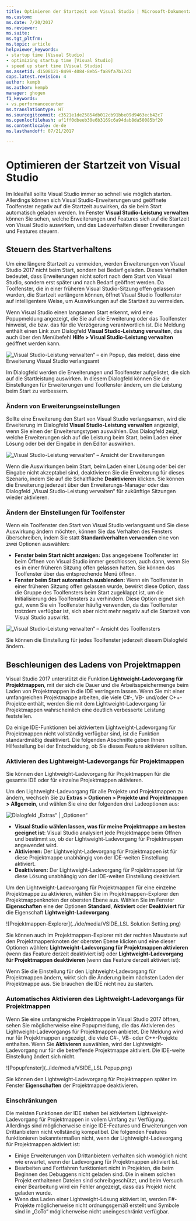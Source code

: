 ```yaml
---
title: Optimieren der Startzeit von Visual Studio | Microsoft-Dokumentation
ms.custom: 
ms.date: 7/20/2017
ms.reviewer: 
ms.suite: 
ms.tgt_pltfrm: 
ms.topic: article
helpviewer_keywords:
- startup time [Visual Studio]
- optimizing startup time [Visual Studio]
- speed up start time [Visual Studio]
ms.assetid: d1508121-8499-4084-8eb5-fa89fa7b17d3
caps.latest.revision: 4
author: kempb
ms.author: kempb
manager: ghogen
f1_keywords:
- vs.performancecenter
ms.translationtype: HT
ms.sourcegitcommit: c3521e1de25854db012cb91bbe09d9463ecb42c7
ms.openlocfilehash: af1ff0dbeeb30e6b3169c6a94dab8da50085bf20
ms.contentlocale: de-de
ms.lasthandoff: 07/21/2017

---
```


# <a name="optimize-visual-studio-startup-time"></a>Optimieren der Startzeit von Visual Studio
Im Idealfall sollte Visual Studio immer so schnell wie möglich starten. Allerdings können sich Visual Studio-Erweiterungen und geöffnete Toolfenster negativ auf die Startzeit auswirken, da sie beim Start automatisch geladen werden. Im Fenster **Visual Studio-Leistung verwalten** können Sie sehen, welche Erweiterungen und Features sich auf die Startzeit von Visual Studio auswirken, und das Ladeverhalten dieser Erweiterungen und Features steuern.

## <a name="control-startup-behavior"></a>Steuern des Startverhaltens

Um eine längere Startzeit zu vermeiden, werden Erweiterungen von Visual Studio 2017 nicht beim Start, sondern bei Bedarf geladen. Dieses Verhalten bedeutet, dass Erweiterungen nicht sofort nach dem Start von Visual Studio, sondern erst später und nach Bedarf geöffnet werden. Da Toolfenster, die in einer früheren Visual Studio-Sitzung offen gelassen wurden, die Startzeit verlängern können, öffnet Visual Studio Toolfenster auf intelligentere Weise, um Auswirkungen auf die Startzeit zu vermeiden.

Wenn Visual Studio einen langsamen Start erkennt, wird eine Popupmeldung angezeigt, die Sie auf die Erweiterung oder das Toolfenster hinweist, die bzw. das für die Verzögerung verantwortlich ist. Die Meldung enthält einen Link zum Dialogfeld **Visual Studio-Leistung verwalten**, das auch über den Menübefehl **Hilfe > Visual Studio-Leistung verwalten** geöffnet werden kann.

![„Visual Studio-Leistung verwalten“ – ein Popup, das meldet, dass eine Erweiterung Visual Studio verlangsamt](../ide/media/vside_perfdialog_popup.png)

Im Dialogfeld werden die Erweiterungen und Toolfenster aufgelistet, die sich auf die Startleistung auswirken. In diesem Dialogfeld können Sie die Einstellungen für Erweiterungen und Toolfenster ändern, um die Leistung beim Start zu verbessern.

### <a name="change-extension-settings"></a>Ändern von Erweiterungseinstellungen

Sollte eine Erweiterung den Start von Visual Studio verlangsamen, wird die Erweiterung im Dialogfeld **Visual Studio-Leistung verwalten** angezeigt, wenn Sie einen der Erweiterungstypen auswählen. Das Dialogfeld zeigt, welche Erweiterungen sich auf die Leistung beim Start, beim Laden einer Lösung oder bei der Eingabe in den Editor auswirken.

![„Visual Studio-Leistung verwalten“ – Ansicht der Erweiterungen](../ide/media/vside_perfdialog_extensions.png)

Wenn die Auswirkungen beim Start, beim Laden einer Lösung oder bei der Eingabe nicht akzeptabel sind, deaktivieren Sie die Erweiterung für dieses Szenario, indem Sie auf die Schaltfläche **Deaktivieren** klicken. Sie können die Erweiterung jederzeit über den Erweiterungs-Manager oder das Dialogfeld „Visual Studio-Leistung verwalten“ für zukünftige Sitzungen wieder aktivieren.

### <a name="change-tool-window-settings"></a>Ändern der Einstellungen für Toolfenster

Wenn ein Toolfenster den Start von Visual Studio verlangsamt und Sie diese Auswirkung ändern möchten, können Sie das Verhalten des Fensters überschreiben, indem Sie statt **Standardverhalten verwenden** eine von zwei Optionen auswählen:

- **Fenster beim Start nicht anzeigen:** Das angegebene Toolfenster ist beim Öffnen von Visual Studio immer geschlossen, auch dann, wenn Sie es in einer früheren Sitzung offen gelassen hatten. Sie können das Toolfenster über das entsprechende Menü öffnen.
- **Fenster beim Start automatisch ausblenden:** Wenn ein Toolfenster in einer früheren Sitzung offen gelassen wurde, bewirkt diese Option, dass die Gruppe des Toolfensters beim Start zugeklappt ist, um die Initialisierung des Toolfensters zu verhindern. Diese Option eignet sich gut, wenn Sie ein Toolfenster häufig verwenden, da das Toolfenster trotzdem verfügbar ist, sich aber nicht mehr negativ auf die Startzeit von Visual Studio auswirkt.

![„Visual Studio-Leistung verwalten“ – Ansicht des Toolfensters](../ide/media/vside_perfdialog_toolwindows.png)

Sie können die Einstellung für jedes Toolfenster jederzeit diesem Dialogfeld ändern.

## <a name="speed-up-solution-load"></a>Beschleunigen des Ladens von Projektmappen

Visual Studio 2017 unterstützt die Funktion **Lightweight-Ladevorgang für Projektmappen**, mit der sich die Dauer und die Arbeitsspeichermenge beim Laden von Projektmappen in die IDE verringern lassen. Wenn Sie mit einer umfangreichen Projektmappe arbeiten, die viele C#-, VB- und/oder C++-Projekte enthält, werden Sie mit dem Lightweight-Ladevorgang für Projektmappen wahrscheinlich eine deutlich verbesserte Leistung feststellen.

Da einige IDE-Funktionen bei aktiviertem Lightweight-Ladevorgang für Projektmappen nicht vollständig verfügbar sind, ist die Funktion standardmäßig deaktiviert. Die folgenden Abschnitte geben Ihnen Hilfestellung bei der Entscheidung, ob Sie dieses Feature aktivieren sollten.

### <a name="enable-lightweight-solution-load"></a>Aktivieren des Lightweight-Ladevorgangs für Projektmappen

Sie können den Lightweight-Ladevorgang für Projektmappen für die gesamte IDE oder für einzelne Projektmappen aktivieren.

Um den Lightweight-Ladevorgang für alle Projekte und Projektmappen zu ändern, wechseln Sie zu **Extras > Optionen > Projekte und Projektmappen > Allgemein**, und wählen Sie eine der folgenden drei Ladeoptionen aus:

![Dialogfeld „Extras“ | „Optionen“](../ide/media/VSIDE_LightweightSolutionLoad.png)

- **Visual Studio wählen lassen, was für meine Projektmappe am besten geeignet ist**: Visual Studio analysiert jede Projektmappe beim Öffnen und bestimmt so, ob der Lightweight-Ladevorgang für Projektmappen angewendet wird. 
- **Aktivieren:** Der Lightweight-Ladevorgang für Projektmappen ist für diese Projektmappe unabhängig von der IDE-weiten Einstellung aktiviert.
- **Deaktivieren:** Der Lightweight-Ladevorgang für Projektmappen ist für diese Lösung unabhängig von der IDE-weiten Einstellung deaktiviert.

Um den Lightweight-Ladevorgang für Projektmappen für eine einzelne Projektmappe zu aktivieren, wählen Sie im Projektmappen-Explorer den Projektmappenknoten der obersten Ebene aus. Wählen Sie im Fenster **Eigenschaften** eine der Optionen **Standard**, **Aktiviert** oder **Deaktiviert** für die Eigenschaft **Lightweight-Ladevorgang**.

![Projektmappen-Explorer](../ide/media/VSIDE_LSL Solution Setting.png)

Sie können auch im Projektmappen-Explorer mit der rechten Maustaste auf den Projektmappenknoten der obersten Ebene klicken und eine dieser Optionen wählen: **Lightweight-Ladevorgang für Projektmappen aktivieren** (wenn das Feature derzeit deaktiviert ist) oder **Lightweight-Ladevorgang für Projektmappen deaktivieren** (wenn das Feature derzeit aktiviert ist):

Wenn Sie die Einstellung für den Lightweight-Ladevorgang für Projektmappen ändern, wirkt sich die Änderung beim nächsten Laden der Projektmappe aus. Sie brauchen die IDE nicht neu zu starten.

### <a name="automatically-enable-lightweight-solution-load"></a>Automatisches Aktivieren des Lightweight-Ladevorgangs für Projektmappen

Wenn Sie eine umfangreiche Projektmappe in Visual Studio 2017 öffnen, sehen Sie möglicherweise eine Popupmeldung, die das Aktivieren des Lightweight-Ladevorgangs für Projektmappen anbietet. Die Meldung wird nur für Projektmappen angezeigt, die viele C#-, VB- oder C++-Projekte enthalten. Wenn Sie **Aktivieren** auswählen, wird der Lightweight-Ladevorgang nur für die betreffende Projektmappe aktiviert. Die IDE-weite Einstellung ändert sich nicht.

![Popupfenster](../ide/media/VSIDE_LSL Popup.png)

Sie können den Lightweight-Ladevorgang für Projektmappen später im Fenster **Eigenschaften** der Projektmappe deaktivieren.

### <a name="limitations"></a>Einschränkungen

Die meisten Funktionen der IDE stehen bei aktiviertem Lightweight-Ladevorgang für Projektmappen in vollem Umfang zur Verfügung. Allerdings sind möglicherweise einige IDE-Features und Erweiterungen von Drittanbietern nicht vollständig kompatibel.  Die folgenden Features funktionieren bekanntermaßen nicht, wenn der Lightweight-Ladevorgang für Projektmappen aktiviert ist:

- Einige Erweiterungen von Drittanbietern verhalten sich womöglich nicht wie erwartet, wenn der Ladevorgang für Projektmappen aktiviert ist.
- Bearbeiten und Fortfahren funktioniert nicht in Projekten, die beim Beginnen des Debuggens nicht geladen sind. Die in einem solchen Projekt enthaltenen Dateien sind schreibgeschützt, und beim Versuch einer Bearbeitung wird ein Fehler angezeigt, dass das Projekt nicht geladen wurde.
- Wenn das Laden einer Lightweight-Lösung aktiviert ist, werden F#-Projekte möglicherweise nicht ordnungsgemäß erstellt und Symbole sind in „GoTo“ möglicherweise nicht uneingeschränkt verfügbar.

